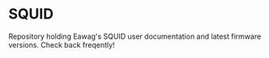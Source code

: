 # SQUID
Repository holding Eawag's SQUID user documentation and latest firmware versions.
Check back freqently!
